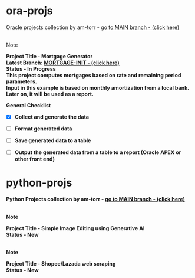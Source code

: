 # ora-projs<br/>
Oracle projects collection by am-torr - [go to MAIN branch - (click here)](https://github.com/am-torr/ora-projs/tree/main)<br/><br/>
> [!NOTE]
> <b>Project Title - Mortgage Generator<b/><br/>
> Latest Branch: [MORTGAGE-INIT - (click here)](https://github.com/am-torr/ora-projs/tree/mortgage-init)<br/>
> Status - In Progress<br/>
> This project computes mortgages based on rate and remaining period parameters.<br/>
> Input in this example is based on monthly amortization from a local bank.<br/>
> Later on, it will be used as a report.

General Checklist</br>
- [X] Collect and generate the data</br>
- [ ] Format generated data</br>
- [ ] Save generated data to a table</br>
- [ ] Output the generated data from a table to a report (Oracle APEX or other front end)</br>



# python-projs<br/>
Python Projects collection by am-torr - [go to MAIN branch - (click here)](https://github.com/am-torr/py-proj)<br/><br/>
> [!NOTE]
> Project Title - Simple Image Editing using Generative AI<br/>
> Status - New<br/><br/>

> [!NOTE]
> Project Title - Shopee/Lazada web scraping<br/>
> Status - New<br/><br/>
